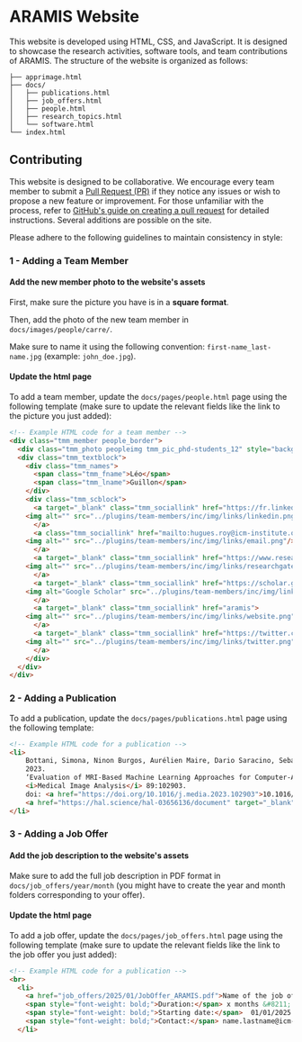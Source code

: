 # ARAMIS Website

This website is developed using HTML, CSS, and JavaScript. It is designed to showcase the 
research activities, software tools, and team contributions of ARAMIS. The structure of 
the website is organized as follows:

```
├── apprimage.html
├── docs/
│   ├── publications.html
│   ├── job_offers.html
│   ├── people.html
│   ├── research_topics.html
│   └── software.html
└── index.html
```

## Contributing

This website is designed to be collaborative. We encourage every team member to submit a 
[Pull Request (PR)](https://github.com/aramis-lab/aramis-lab.github.io/pulls) if they notice any issues or wish to propose a new feature or improvement. 
For those unfamiliar with the process, refer to [GitHub's guide on creating a pull request](https://docs.github.com/en/github/collaborating-with-pull-requests/proposing-changes-to-your-work-with-pull-requests/creating-a-pull-request)
for detailed instructions. Several additions are possible on the site.

Please adhere to the following guidelines to maintain consistency in style:

### 1 - Adding a Team Member

#### Add the new member photo to the website's assets

First, make sure the picture you have is in a **square format**.

Then, add the photo of the new team member in `docs/images/people/carre/`.

Make sure to name it using the following convention: `first-name_last-name.jpg` (example: `john_doe.jpg`).

#### Update the html page

To add a team member, update the `docs/pages/people.html` page using the following template (make sure to update the relevant fields like the link to the picture you just added):

```html
<!-- Example HTML code for a team member -->
<div class="tmm_member people_border">
  <div class="tmm_photo peopleimg tmm_pic_phd-students_12" style="background: url(../images/people/carre/unknown.png);"></div>
  <div class="tmm_textblock">
    <div class="tmm_names">
      <span class="tmm_fname">Léo</span> 
      <span class="tmm_lname">Guillon</span>
    </div>
    <div class="tmm_scblock">
      <a target="_blank" class="tmm_sociallink" href="https://fr.linkedin.com/">
	<img alt="" src="../plugins/team-members/inc/img/links/linkedin.png"/>
      </a>
      <a class="tmm_sociallink" href="mailto:hugues.roy@icm-institute.org">
	<img alt="" src="../plugins/team-members/inc/img/links/email.png"/>
      </a>
      <a target="_blank" class="tmm_sociallink" href="https://www.researchgate.net/">
	<img alt="" src="../plugins/team-members/inc/img/links/researchgate.png"/>
      </a>
      <a target="_blank" class="tmm_sociallink" href="https://scholar.google.com/" title="Google Scholar">
	<img alt="Google Scholar" src="../plugins/team-members/inc/img/links/customlink.png"/>
      </a>
      <a target="_blank" class="tmm_sociallink" href="aramis">
	<img alt="" src="../plugins/team-members/inc/img/links/website.png"/>
      </a>
      <a target="_blank" class="tmm_sociallink" href="https://twitter.com/"> <!-- a bannir-->
	<img alt="" src="../plugins/team-members/inc/img/links/twitter.png"/>
      </a>
    </div>
  </div>
</div>
```

### 2 - Adding a Publication 

To add a publication, update the `docs/pages/publications.html` page using the following template:

```html
<!-- Example HTML code for a publication -->
<li>
    Bottani, Simona, Ninon Burgos, Aurélien Maire, Dario Saracino, Sebastian Stroër, Didier Dormont, and Olivier Colliot. 
    2023. 
    ‘Evaluation of MRI-Based Machine Learning Approaches for Computer-Aided Diagnosis of Dementia in a Clinical Data Warehouse’. 
    <i>Medical Image Analysis</i> 89:102903. 
    doi: <a href="https://doi.org/10.1016/j.media.2023.102903">10.1016/j.media.2023.102903</a>.
    <a href="https://hal.science/hal-03656136/document" target="_blank" rel="noopener noreferrer"><img decoding="async" loading="lazy" src="../images/icons/pdf/pdf_logo.png" alt="Paper in pdf" width="20" height="17"/></a>
</li>
```

### 3 - Adding a Job Offer

#### Add the job description to the website's assets

Make sure to add the full job description in PDF format in `docs/job_offers/year/month` (you might have to create the year and month folders corresponding to your offer).

#### Update the html page

To add a job offer, update the `docs/pages/job_offers.html` page using the following template (make sure to update the relevant fields like the link to the job offer you just added):

```html
<!-- Example HTML code for a publication -->
<br>
  <li>
    <a href="job_offers/2025/01/JobOffer_ARAMIS.pdf">Name of the job offer</a> <br>
    <span style="font-weight: bold;">Duration:</span> x months &#8211; 
    <span style="font-weight: bold;">Starting date:</span>  01/01/2025 &#8211; 
    <span style="font-weight: bold;">Contact:</span> name.lastname@icm-instituite.org
  </li>
```

